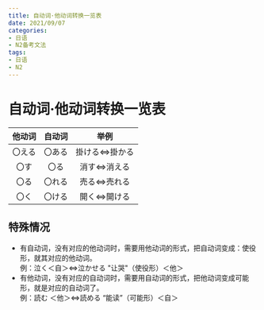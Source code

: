 ```yaml
---
title: 自动词·他动词转换一览表
date: 2021/09/07
categories: 
- 日语
- N2备考文法
tags:
- 日语
- N2
---
```

# 自动词·他动词转换一览表
| 他动词 | 自动词 | 举例 |
|:--:|:--:|:--:|
|〇える|〇ある|掛ける⇔掛かる|
|〇す|〇る|消す⇔消える|
|〇る|〇れる|売る⇔売れる|
|〇く|〇ける|開く⇔開ける|
## 特殊情况
- 有自动词，没有对应的他动词时，需要用他动词的形式，把自动词变成：使役形，就其对应的他动词。  
例：泣く＜自＞⇔泣かせる "让哭"（使役形）＜他＞  
- 有他动词，没有对应的自动词时，需要用自动词的形式，把他动词变成可能形，就是对应的自动词了。  
例：読む ＜他＞⇔読める “能读”（可能形）＜自＞